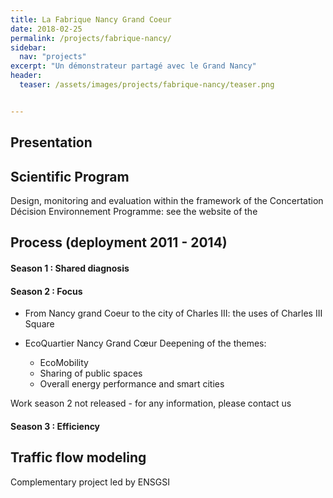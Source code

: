 ```yaml
---
title: La Fabrique Nancy Grand Coeur
date: 2018-02-25
permalink: /projects/fabrique-nancy/ 
sidebar:
  nav: "projects"
excerpt: "Un démonstrateur partagé avec le Grand Nancy"
header:
  teaser: /assets/images/projects/fabrique-nancy/teaser.png


---
```


## Presentation

## Scientific Program

Design, monitoring and evaluation within the framework of the Concertation Décision Environnement Programme: see the website of the

## Process (deployment 2011 - 2014)


#### Season 1 : Shared diagnosis



#### Season 2 : Focus

- From Nancy grand Coeur to the city of Charles III: the uses of Charles III Square
- EcoQuartier Nancy Grand Cœur Deepening of the themes:
  
  - EcoMobility
  - Sharing of public spaces
  - Overall energy performance and smart cities


Work season 2 not released - for any information, please contact us


#### Season 3 : Efficiency


## Traffic flow modeling
Complementary project led by ENSGSI
